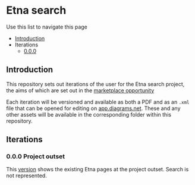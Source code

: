 # Etna search

Use this list to navigate this page

* [Introduction](#introduction)
* Iterations
    * [0.0.0](#000-project-outset)

## Introduction

This repository sets out iterations of the user for the Etna search project, the aims of which are set out in the [marketplace opportunity](https://www.digitalmarketplace.service.gov.uk/digital-outcomes-and-specialists/opportunities/15311)

Each iteration will be versioned and available as both a PDF and as an `.xml` file that can be opened for editing on [app.diagrams.net](https://app.diagrams.net). These and any other assets will be available in the corresponding folder within this repository.

## Iterations

### 0.0.0 Project outset

This [version](Iterations/0.0.0/) shows the existing Etna pages at the project outset. Search is not represented.

